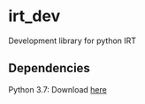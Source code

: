 # irt_dev
Development library for python IRT


## Dependencies
Python 3.7: Download [here](https://www.anaconda.com/distribution/)
